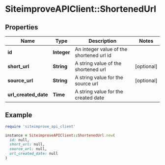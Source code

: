 # SiteimproveAPIClient::ShortenedUrl

## Properties

| Name | Type | Description | Notes |
| ---- | ---- | ----------- | ----- |
| **id** | **Integer** | An integer value of the shortened url id |  |
| **short_url** | **String** | A string value of the shortened url | [optional] |
| **source_url** | **String** | A string value for the source url | [optional] |
| **url_created_date** | **Time** | A string value for the created date |  |

## Example

```ruby
require 'siteimprove_api_client'

instance = SiteimproveAPIClient::ShortenedUrl.new(
  id: null,
  short_url: null,
  source_url: null,
  url_created_date: null
)
```

